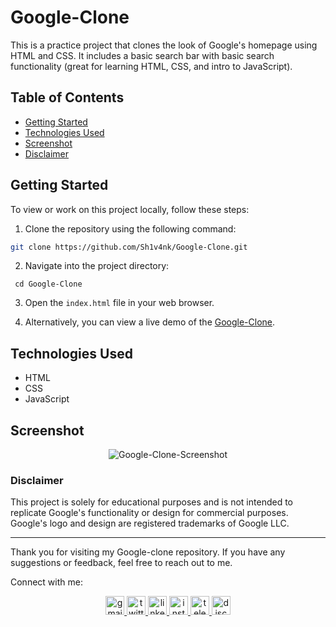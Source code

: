 # Google-Clone

This is a practice project that clones the look of Google's homepage using HTML and CSS. It includes a basic search bar with basic search functionality (great for learning HTML, CSS, and intro to JavaScript).

## Table of Contents

- [Getting Started](#getting-started)
- [Technologies Used](#technologies-used)
- [Screenshot](#screenshot)
- [Disclaimer](#disclaimer)

## Getting Started

To view or work on this project locally, follow these steps:

1. Clone the repository using the following command:

```bash
git clone https://github.com/Sh1v4nk/Google-Clone.git
```
2. Navigate into the project directory:
```
 cd Google-Clone
```

3. Open the `index.html` file in your web browser.

4. Alternatively, you can view a live demo of the [Google-Clone](https://sh1v4nk.github.io/Google-Clone/).

## Technologies Used

- HTML
- CSS
- JavaScript

## Screenshot

<div align="center">
  <img src="https://i.ibb.co/pJPHgKX/image.png" alt="Google-Clone-Screenshot">
</div>

### Disclaimer

This project is solely for educational purposes and is not intended to replicate Google's functionality or design for commercial purposes. Google's logo and design are registered trademarks of Google LLC.

---

Thank you for visiting my Google-clone repository. If you have any suggestions or feedback, feel free to reach out to me.

Connect with me:

<div align="center">
  <a href="mailto:shivankpandey113@gmail.com" target="_blank">
    <img src="https://img.shields.io/static/v1?message=Gmail&logo=gmail&label=&color=D14836&logoColor=white&labelColor=&style=for-the-badge" height="30" alt="gmail logo"  />
  </a>
  <a href="https://twitter.com/sh1v4nk" target="_blank">
    <img src="https://img.shields.io/static/v1?message=Twitter&logo=twitter&label=&color=1DA1F2&logoColor=white&labelColor=&style=for-the-badge" height="30" alt="twitter logo"  />
  </a>
    <a href="https://www.linkedin.com/in/sh1v4nk/" target="_blank">
    <img src="https://img.shields.io/static/v1?message=LinkedIn&logo=linkedin&label=&color=0077B5&logoColor=white&labelColor=&style=for-the-badge" height="30" alt="linkedin logo"  />
  </a>
  <a href="https://www.instagram.com/sh1v4nk_/" target="_blank">
    <img src="https://img.shields.io/static/v1?message=Instagram&logo=instagram&label=&color=E4405F&logoColor=white&labelColor=&style=for-the-badge" height="30" alt="instagram logo"  />
  </a>
  <a href="https://t.me/BlackGoku_69th" target="_blank">
    <img src="https://img.shields.io/static/v1?message=Telegram&logo=telegram&label=&color=2CA5E0&logoColor=white&labelColor=&style=for-the-badge" height="30" alt="telegram logo"  />
  </a>
  <a href="https://discord.com/users/571299781096505344" target="_blank">
    <img src="https://img.shields.io/static/v1?message=Discord&logo=discord&label=&color=7289DA&logoColor=white&labelColor=&style=for-the-badge" height="30" alt="discord logo"  />
  </a>
</div>
